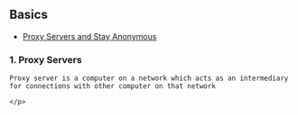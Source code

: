 ## Basics

- [Proxy Servers and Stay Anonymous](#Proxyservers)

### 1. Proxy Servers 

<p align="justify"> 

    Proxy server is a computer on a network which acts as an intermediary for connections with other computer on that network 
   
    </p>

